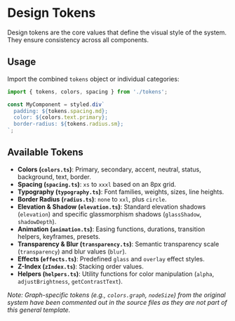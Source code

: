 # Design Tokens

Design tokens are the core values that define the visual style of the system. They ensure consistency across all components.

## Usage

Import the combined `tokens` object or individual categories:

```typescript
import { tokens, colors, spacing } from './tokens';

const MyComponent = styled.div`
  padding: ${tokens.spacing.md};
  color: ${colors.text.primary};
  border-radius: ${tokens.radius.sm};
`;
```

## Available Tokens

- **Colors (`colors.ts`)**: Primary, secondary, accent, neutral, status, background, text, border.
- **Spacing (`spacing.ts`)**: `xs` to `xxxl` based on an 8px grid.
- **Typography (`typography.ts`)**: Font families, weights, sizes, line heights.
- **Border Radius (`radius.ts`)**: `none` to `xxl`, plus `circle`.
- **Elevation & Shadow (`elevation.ts`)**: Standard elevation shadows (`elevation`) and specific glassmorphism shadows (`glassShadow`, `shadowDepth`).
- **Animation (`animation.ts`)**: Easing functions, durations, transition helpers, keyframes, presets.
- **Transparency & Blur (`transparency.ts`)**: Semantic transparency scale (`transparency`) and blur values (`blur`).
- **Effects (`effects.ts`)**: Predefined `glass` and `overlay` effect styles.
- **Z-Index (`zIndex.ts`)**: Stacking order values.
- **Helpers (`helpers.ts`)**: Utility functions for color manipulation (`alpha`, `adjustBrightness`, `getContrastText`).

*Note: Graph-specific tokens (e.g., `colors.graph`, `nodeSize`) from the original system have been commented out in the source files as they are not part of this general template.* 
